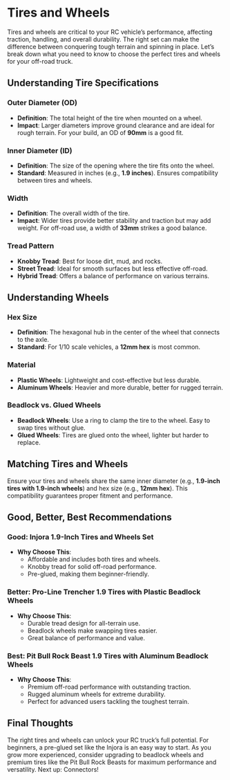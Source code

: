 # Tires and Wheels

Tires and wheels are critical to your RC vehicle’s performance, affecting traction, handling, and overall durability. The right set can make the difference between conquering tough terrain and spinning in place. Let’s break down what you need to know to choose the perfect tires and wheels for your off-road truck.

## Understanding Tire Specifications

### Outer Diameter (OD)

- **Definition**: The total height of the tire when mounted on a wheel.
- **Impact**: Larger diameters improve ground clearance and are ideal for rough terrain. For your build, an OD of **90mm** is a good fit.

### Inner Diameter (ID)

- **Definition**: The size of the opening where the tire fits onto the wheel.
- **Standard**: Measured in inches (e.g., **1.9 inches**). Ensures compatibility between tires and wheels.

### Width

- **Definition**: The overall width of the tire.
- **Impact**: Wider tires provide better stability and traction but may add weight. For off-road use, a width of **33mm** strikes a good balance.

### Tread Pattern

- **Knobby Tread**: Best for loose dirt, mud, and rocks.
- **Street Tread**: Ideal for smooth surfaces but less effective off-road.
- **Hybrid Tread**: Offers a balance of performance on various terrains.

## Understanding Wheels

### Hex Size

- **Definition**: The hexagonal hub in the center of the wheel that connects to the axle.
- **Standard**: For 1/10 scale vehicles, a **12mm hex** is most common.

### Material

- **Plastic Wheels**: Lightweight and cost-effective but less durable.
- **Aluminum Wheels**: Heavier and more durable, better for rugged terrain.

### Beadlock vs. Glued Wheels

- **Beadlock Wheels**: Use a ring to clamp the tire to the wheel. Easy to swap tires without glue.
- **Glued Wheels**: Tires are glued onto the wheel, lighter but harder to replace.

## Matching Tires and Wheels

Ensure your tires and wheels share the same inner diameter (e.g., **1.9-inch tires with 1.9-inch wheels**) and hex size (e.g., **12mm hex**). This compatibility guarantees proper fitment and performance.

## Good, Better, Best Recommendations

### Good: Injora 1.9-Inch Tires and Wheels Set

- **Why Choose This**:
  - Affordable and includes both tires and wheels.
  - Knobby tread for solid off-road performance.
  - Pre-glued, making them beginner-friendly.

### Better: Pro-Line Trencher 1.9 Tires with Plastic Beadlock Wheels

- **Why Choose This**:
  - Durable tread design for all-terrain use.
  - Beadlock wheels make swapping tires easier.
  - Great balance of performance and value.

### Best: Pit Bull Rock Beast 1.9 Tires with Aluminum Beadlock Wheels

- **Why Choose This**:
  - Premium off-road performance with outstanding traction.
  - Rugged aluminum wheels for extreme durability.
  - Perfect for advanced users tackling the toughest terrain.

## Final Thoughts

The right tires and wheels can unlock your RC truck’s full potential. For beginners, a pre-glued set like the Injora is an easy way to start. As you grow more experienced, consider upgrading to beadlock wheels and premium tires like the Pit Bull Rock Beasts for maximum performance and versatility. Next up: Connectors!

